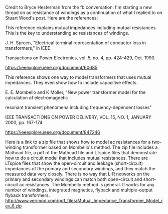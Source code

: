 Credit to Bryce Hesterman
from the fb conversation:
I'm starting a new thread on ac resistance of windings as a continuation of what I replied to on Stuart Wood's post.
Here are the references:

This reference explains mutual impedances including mutual resistances. This is the key to understanding ac resistances of windings.

J. H. Spreen, "Electrical terminal representation of conductor loss in transformers," in IEEE

Transactions on Power Electronics, vol. 5, no. 4, pp. 424-429, Oct. 1990.

https://ieeexplore.ieee.org/document/60685

This reference shows one way to model transformers that uses mutual impedances. They even show how to include capacitive effects.

E. E. Mombello and K Moller, "New power transformer model for the calculation of electromagnetic

resonant transient phenomena including frequency-dependent losses"

IEEE TRANSACTIONS ON POWER DELIVERY, VOL. 15, NO. 1, JANUARY 2000, pp. 167-174.

https://ieeexplore.ieee.org/document/847246

Here is a link to a zip file that shows how to model ac resistances for a two-winding transformer based on Mombello's method. The zip file includes a Mathcad file, a pdf of the Mathcad file and LTspice files that demonstrate how to do a circuit model that includes mutual resistances. There are LTspice files that show the open-circuit and leakage (short-circuit) impedances of the primary and secondary windings, and they match the measured data very closely. There is no way that L-R networks on the primary and secondary windings can match both open-circuit and short-circuit ac resistances. The Mombello method is general. It works for any number of windings, integrated magnetics, flyback and multiple-output flyback transformers. http://www.verimod.com/pdf_files/Mutual_Impedance_Transformer_Model_rev_6.zip
